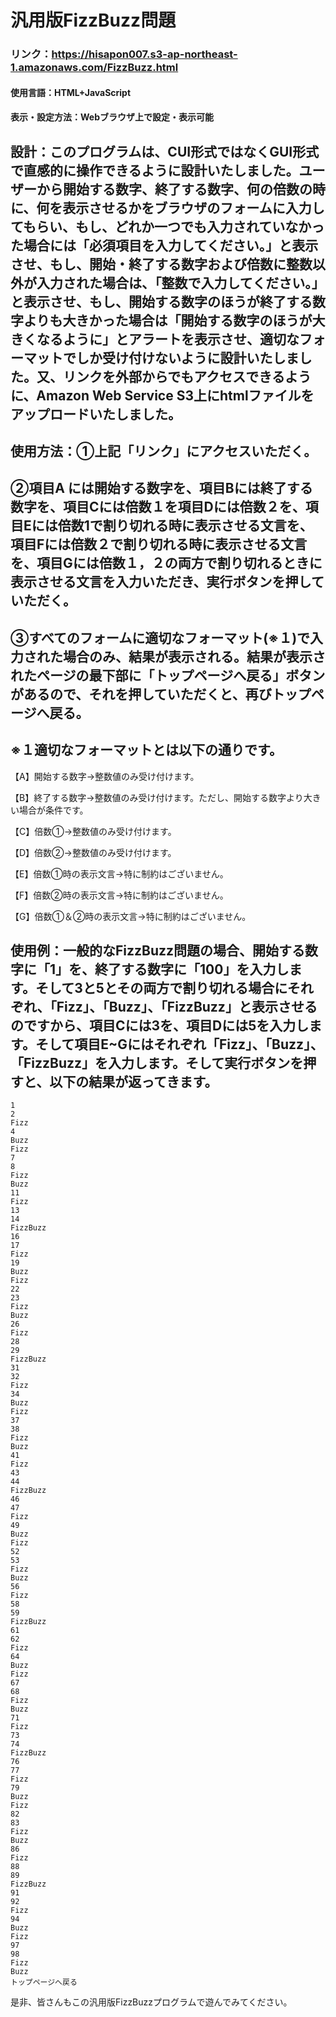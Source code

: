 # 汎用版FizzBuzz問題　　
### リンク：https://hisapon007.s3-ap-northeast-1.amazonaws.com/FizzBuzz.html
#### 使用言語：HTML+JavaScript
#### 表示・設定方法：Webブラウザ上で設定・表示可能

## 設計：このプログラムは、CUI形式ではなくGUI形式で直感的に操作できるように設計いたしました。ユーザーから開始する数字、終了する数字、何の倍数の時に、何を表示させるかをブラウザのフォームに入力してもらい、もし、どれか一つでも入力されていなかった場合には「必須項目を入力してください。」と表示させ、もし、開始・終了する数字および倍数に整数以外が入力された場合は、「整数で入力してください。」と表示させ、もし、開始する数字のほうが終了する数字よりも大きかった場合は「開始する数字のほうが大きくなるように」とアラートを表示させ、適切なフォーマットでしか受け付けないように設計いたしました。又、リンクを外部からでもアクセスできるように、Amazon Web Service S3上にhtmlファイルをアップロードいたしました。

## 使用方法：①上記「リンク」にアクセスいただく。
## ②項目A には開始する数字を、項目Bには終了する数字を、項目Cには倍数１を項目Dには倍数２を、項目Eには倍数1で割り切れる時に表示させる文言を、項目Fには倍数２で割り切れる時に表示させる文言を、項目Gには倍数１，２の両方で割り切れるときに表示させる文言を入力いただき、実行ボタンを押していただく。
## ③すべてのフォームに適切なフォーマット(※１)で入力された場合のみ、結果が表示される。結果が表示されたページの最下部に「トップページへ戻る」ボタンがあるので、それを押していただくと、再びトップページへ戻る。
## ※１適切なフォーマットとは以下の通りです。
【A】開始する数字→整数値のみ受け付けます。

【B】終了する数字→整数値のみ受け付けます。ただし、開始する数字より大きい場合が条件です。

【C】倍数①→整数値のみ受け付けます。

【D】倍数②→整数値のみ受け付けます。

【E】倍数①時の表示文言→特に制約はございません。

【F】倍数②時の表示文言→特に制約はございません。

【G】倍数①＆②時の表示文言→特に制約はございません。

## 使用例：一般的なFizzBuzz問題の場合、開始する数字に「1」を、終了する数字に「100」を入力します。そして3と5とその両方で割り切れる場合にそれぞれ、「Fizz」、「Buzz」、「FizzBuzz」と表示させるのですから、項目Cには3を、項目Dには5を入力します。そして項目E~Gにはそれぞれ「Fizz」、「Buzz」、「FizzBuzz」を入力します。そして実行ボタンを押すと、以下の結果が返ってきます。
```
1
2
Fizz
4
Buzz
Fizz
7
8
Fizz
Buzz
11
Fizz
13
14
FizzBuzz
16
17
Fizz
19
Buzz
Fizz
22
23
Fizz
Buzz
26
Fizz
28
29
FizzBuzz
31
32
Fizz
34
Buzz
Fizz
37
38
Fizz
Buzz
41
Fizz
43
44
FizzBuzz
46
47
Fizz
49
Buzz
Fizz
52
53
Fizz
Buzz
56
Fizz
58
59
FizzBuzz
61
62
Fizz
64
Buzz
Fizz
67
68
Fizz
Buzz
71
Fizz
73
74
FizzBuzz
76
77
Fizz
79
Buzz
Fizz
82
83
Fizz
Buzz
86
Fizz
88
89
FizzBuzz
91
92
Fizz
94
Buzz
Fizz
97
98
Fizz
Buzz
トップページへ戻る
```

是非、皆さんもこの汎用版FizzBuzzプログラムで遊んでみてください。

